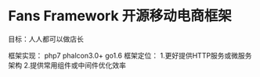 Fans Framework 开源移动电商框架
========

目标：人人都可以做店长

框架实现：
    php7
    phalcon3.0+
    go1.6
框架定位：
    1.更好提供HTTP服务或微服务架构
    2.提供常用组件或中间件优化效率

  
